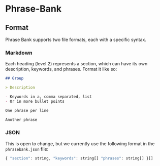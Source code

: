 # Phrase-Bank

## Format

Phrase Bank supports two file formats, each with a specific syntax.

### Markdown

Each heading (level 2) represents a section, which can have its own description, keywords, and phrases.
Format it like so:

```md
## Group

> Description 

- Keywords in a, comma separated, list
- Or in more bullet points

One phrase per line

Another phrase
```

### JSON

This is open to change, but we currently use the following format in the `phrasebank.json` file:

```js
{ "section": string, "keywords": string[] "phrases": string[] }[]
```
